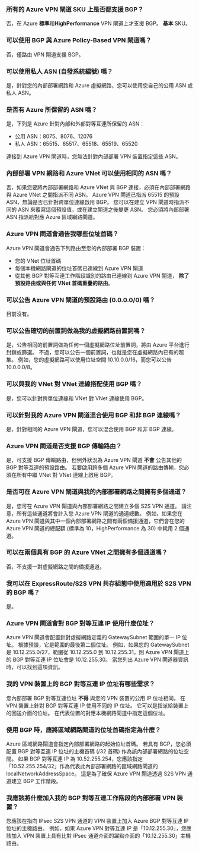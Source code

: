 ### <a name="is-bgp-supported-on-all-azure-vpn-gateway-skus"></a>所有的 Azure VPN 閘道 SKU 上是否都支援 BGP？
否，在 Azure **標準**和**HighPerformance** VPN 閘道上才支援 BGP。 **基本** SKU。

### <a name="can-i-use-bgp-with-azure-policy-based-vpn-gateways"></a>可以使用 BGP 與 Azure Policy-Based VPN 閘道嗎？
否，僅路由 VPN 閘道支援 BGP。

### <a name="can-i-use-private-asns-autonomous-system-numbers"></a>可以使用私人 ASN (自發系統編號) 嗎？
是，針對您的內部部署網路和 Azure 虛擬網路，您可以使用您自己的公用 ASN 或私人 ASN。

### <a name="are-there-asns-reserved-by-azure"></a>是否有 Azure 所保留的 ASN 嗎？
是，下列是 Azure 針對內部和外部對等互連所保留的 ASN︰

* 公用 ASN：8075、8076、12076
* 私人 ASN：65515、65517、65518、65519、65520

連接到 Azure VPN 閘道時，您無法針對內部部署 VPN 裝置指定這些 ASN。

### <a name="can-i-use-the-same-asn-for-both-on-premises-vpn-networks-and-azure-vnets"></a>內部部署 VPN 網路和 Azure VNet 可以使用相同的 ASN 嗎？
否，如果您要將內部部署網路和 Azure VNet 與 BGP 連接，必須在內部部署網路與 Azure VNet 之間指派不同 ASN。 Azure VPN 閘道已指派 65515 的預設 ASN，無論是否已針對跨單位連線啟用 BGP。 您可以在建立 VPN 閘道時指派不同的 ASN 來覆寫這個預設值，或在建立閘道之後變更 ASN。 您必須將內部部署 ASN 指派給對應 Azure 區域網路閘道。

### <a name="what-address-prefixes-will-azure-vpn-gateways-advertise-to-me"></a>Azure VPN 閘道會通告我哪些位址首碼？
Azure VPN 閘道會通告下列路由至您的內部部署 BGP 裝置︰

* 您的 VNet 位址首碼
* 每個本機網路閘道的位址首碼已連線到 Azure VPN 閘道
* 從其他 BGP 對等互連工作階段識別的路由已連線到 Azure VPN 閘道， **除了預設路由或與任何 VNet 首碼重疊的路由**。

### <a name="can-i-advertise-default-route-00000-to-azure-vpn-gateways"></a>可以公告 Azure VPN 閘道的預設路由 (0.0.0.0/0) 嗎？
目前沒有。

### <a name="can-i-advertise-the-exact-prefixes-as-my-virtual-network-prefixes"></a>可以公告確切的前置詞做為我的虛擬網路前置詞嗎？
是，公告相同的前置詞做為任何一個虛擬網路位址前置詞，將由 Azure 平台進行封鎖或篩選。 不過，您可以公告一個前置詞，也就是您在虛擬網路內已有的超集。 例如，您的虛擬網路可以使用位址空間 10.10.0.0/16，而您可以公告 10.0.0.0/8。

### <a name="can-i-use-bgp-with-my-vnet-to-vnet-connections"></a>可以與我的 VNet 對 VNet 連線搭配使用 BGP 嗎？
是，您可以針對跨單位連線和 VNet 對 VNet 連線使用 BGP。

### <a name="can-i-mix-bgp-with-non-bgp-connections-for-my-azure-vpn-gateways"></a>可以針對我的 Azure VPN 閘道混合使用 BGP 和非 BGP 連線嗎？
是，針對相同的 Azure VPN 閘道，您可以混合使用 BGP 和非 BGP 連線。

### <a name="does-azure-vpn-gateway-support-bgp-transit-routing"></a>Azure VPN 閘道是否支援 BGP 傳輸路由？
是，可支援 BGP 傳輸路由，但例外狀況為 Azure VPN 閘道 **不會** 公告其他的 BGP 對等互連的預設路由。 若要啟用跨多個 Azure VPN 閘道的路由傳輸，您必須在所有中繼 VNet 對 VNet 連線上啟用 BGP。

### <a name="can-i-have-more-than-one-tunnel-between-azure-vpn-gateway-and-my-on-premises-network"></a>是否可在 Azure VPN 閘道與我的內部部署網路之間擁有多個通道？
是，您可在 Azure VPN 閘道與內部部署網路之間建立多個 S2S VPN 通道。 請注意，所有這些通道將會計入您 Azure VPN 閘道的通道總數。 例如，如果您在 Azure VPN 閘道與其中一個內部部署網路之間有兩個備援通道，它們會在您的 Azure VPN 閘道的總配額 (標準為 10，HighPerformance 為 30) 中耗用 2 個通道。

### <a name="can-i-have-multiple-tunnels-between-two-azure-vnets-with-bgp"></a>可以在兩個具有 BGP 的 Azure VNet 之間擁有多個通道嗎？
否，不支援一對虛擬網路之間的備援通道。

### <a name="can-i-use-bgp-for-s2s-vpn-in-an-expressroutes2s-vpn-co-existence-configuration"></a>我可以在 ExpressRoute/S2S VPN 共存組態中使用適用於 S2S VPN 的 BGP 嗎？
是。 

### <a name="what-address-does-azure-vpn-gateway-use-for-bgp-peer-ip"></a>Azure VPN 閘道會對 BGP 對等互連 IP 使用什麼位址？
Azure VPN 閘道會配置針對虛擬網路定義的 GatewaySubnet 範圍的單一 IP 位址。 根據預設，它是範圍的最後第二個位址。 例如，如果您的 GatewaySubnet 是 10.12.255.0/27，範圍從 10.12.255.0 到 10.12.255.31，則 Azure VPN 閘道上的 BGP 對等互連 IP 位址會是 10.12.255.30。 當您列出 Azure VPN 閘道器資訊時，可以找到這項資訊。

### <a name="what-are-the-requirements-for-the-bgp-peer-ip-addresses-on-my-vpn-device"></a>我的 VPN 裝置上的 BGP 對等互連 IP 位址有哪些需求？
您內部部署 BGP 對等互連位址 **不得** 與您的 VPN 裝置的公用 IP 位址相同。 在 VPN 裝置上針對 BGP 對等互連 IP 使用不同的 IP 位址。 它可以是指派給裝置上的回送介面的位址。 在代表位置的對應本機網路閘道中指定這個位址。

### <a name="what-should-i-specify-as-my-address-prefixes-for-the-local-network-gateway-when-i-use-bgp"></a>使用 BGP 時，應將區域網路閘道的位址首碼指定為什麼？
Azure 區域網路閘道會指定內部部署網路的起始位址首碼。 若具有 BGP，您必須配置 BGP 對等互連 IP 位址的主機首碼 (/32 首碼) 作為該內部部署網路的位址空間。 如果 BGP 對等互連 IP 為 10.52.255.254，您應該指定「10.52.255.254/32」作為代表此內部部署網路的區域網路閘道的 localNetworkAddressSpace。 這是為了確保 Azure VPN 閘道透過 S2S VPN 通道建立 BGP 工作階段。

### <a name="what-should-i-add-to-my-on-premises-vpn-device-for-the-bgp-peering-session"></a>我應該將什麼加入我的 BGP 對等互連工作階段的內部部署 VPN 裝置？
您應該在指向 IPsec S2S VPN 通道的 VPN 裝置上加入 Azure BGP 對等互連 IP 位址的主機路由。 例如，如果 Azure VPN 對等互連 IP 是「10.12.255.30」，您應該加入 VPN 裝置上具有比對 IPsec 通道介面的躍點介面的「10.12.255.30」主機路由。



<!--HONumber=Dec16_HO3-->


